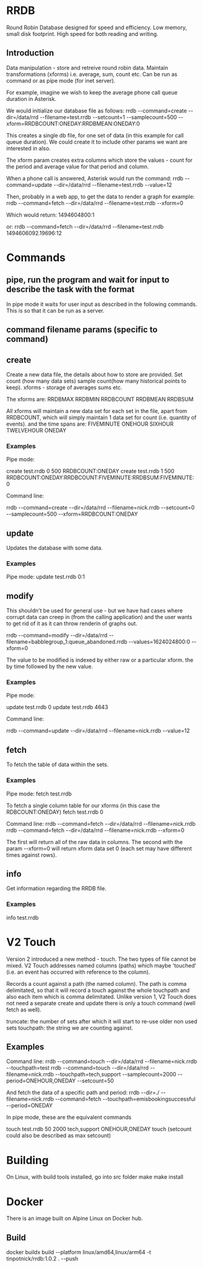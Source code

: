 # RRDB

Round Robin Database designed for speed and efficiency. Low memory, small disk footprint. High speed for both reading and writing.

## Introduction

Data manipulation - store and retreive round robin data. Maintain transformations (xforms) i.e. average, sum, count etc.
Can be run as command or as pipe mode (for inet server).

For example, imagine we wish to keep the average phone call queue duration in Asterisk.

We would initialize our database file as follows:
rrdb --command=create --dir=/data/rrd --filename=test.rrdb --setcount=1 --samplecount=500 --xform=RRDBCOUNT:ONEDAY:RRDBMEAN:ONEDAY:0

This creates a single db file, for one set of data (in this example for call queue duration). We could create it to include other params we want are interested in also.

The xform param creates extra columns which store the values - count for the period and average value for that period and column.

When a phone call is answered, Asterisk would run the command:
rrdb --command=update --dir=/data/rrd --filename=test.rrdb --value=12

Then, probably in a web app, to get the data to render a graph for example:
rrdb --command=fetch --dir=/data/rrd --filename=test.rrdb --xform=0

Which would return:
1494604800:1

or:
rrdb --command=fetch --dir=/data/rrd --filename=test.rrdb
1494606092.19696:12


# Commands
## pipe, run the program and wait for input to describe the task with the format

In pipe mode it waits for user input as described in the following commands. This is so that it can be run as a server.

## command filename params (specific to command)
## create

Create a new data file, the details about how to store are provided. Set count (how many data sets) sample count(how many historical points
to keep). xforms - storage of averages sums etc.

The xforms are:
RRDBMAX
RRDBMIN
RRDBCOUNT
RRDBMEAN
RRDBSUM

All xforms will maintain a new data set for each set in the file, apart from RRDBCOUNT, which will simply maintain 1 data set for count (i.e. quantity of events).
and the time spans are:
FIVEMINUTE
ONEHOUR
SIXHOUR
TWELVEHOUR
ONEDAY

### Examples

Pipe mode:

create test.rrdb 0 500 RRDBCOUNT:ONEDAY
create test.rrdb 1 500 RRDBCOUNT:ONEDAY:RRDBCOUNT:FIVEMINUTE:RRDBSUM:FIVEMINUTE:0

Command line:

rrdb --command=create --dir=/data/rrd --filename=nick.rrdb --setcount=0 --samplecount=500 --xform=RRDBCOUNT:ONEDAY

## update

Updates the database with some data.

### Examples

Pipe mode:
update test.rrdb 0:1

## modify

This shouldn't be used for general use - but we have had cases where corrupt data can creep in (from the calling application) and the user wants to get rid of it as it can throw renderin of graphs out.

rrdb --command=modify --dir=/data/rrd --filename=babblegroup_1:queue_abandoned.rrdb --values=1624024800:0 --xform=0

The value to be modified is indexed by either raw or a particular xform. the by time followed by the new value.

### Examples

Pipe mode:

update test.rrdb 0
update test.rrdb 4643

Command line:

rrdb --command=update --dir=/data/rrd --filename=nick.rrdb --value=12

## fetch
To fetch the table of data within the sets.

### Examples

Pipe mode:
fetch test.rrdb

To fetch a single column table for our xforms (in this case the RDBCOUNT:ONEDAY)
fetch test.rrdb 0

Command line:
rrdb --command=fetch --dir=/data/rrd --filename=nick.rrdb
rrdb --command=fetch --dir=/data/rrd --filename=nick.rrdb --xform=0

The first will return all of the raw data in columns.
The second with the param --xform=0 will return xform data set 0 (each set may have different times against rows).

## info

Get information regarding the RRDB file.

### Examples

info test.rrdb

# V2 Touch

Version 2 introduced a new method - touch. The two types of file cannot be mixed. V2 Touch addresses named columns (paths) which maybe 'touched' (i.e. an event has occurred with reference to the column).

Records a count against a path (the named column). The path is comma delimitated, so that it will record a touch against the whole touchpath and also each item
which is comma delimitated. Unlike version 1, V2 Touch does not need a separate create and update there is only a touch command (well fetch as well).

truncate: the number of sets after which it will start to re-use older non used sets
touchpath: the string we are counting against.

## Examples

Command line:
rrdb --command=touch --dir=/data/rrd --filename=nick.rrdb --touchpath=test
rrdb --command=touch --dir=/data/rrd --filename=nick.rrdb --touchpath=tech,support --samplecount=2000 --period=ONEHOUR,ONEDAY --setcount=50

And fetch the data of a specific path and period:
rrdb --dir=./ --filename=nick.rrdb --command=fetch --touchpath=emisbookingsuccessful --period=ONEDAY

In pipe mode, these are the equivalent commands

touch test.rrdb 50 2000 tech,support ONEHOUR,ONEDAY
touch <filename> <setcount> <samplecount> <path> <period>
(setcount could also be described as max setcount)

# Building

On Linux, with build tools installed, go into src folder
make
make install

# Docker

There is an image built on Alpine Linux on Docker hub.

## Build

docker buildx build --platform linux/amd64,linux/arm64 -t tinpotnick/rrdb:1.0.2 . --push